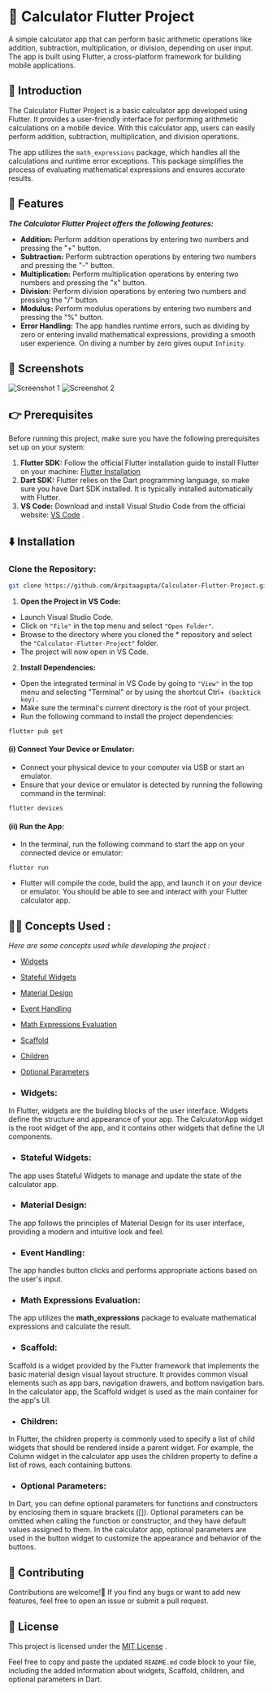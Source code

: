 # 🔢 Calculator Flutter Project

A simple calculator app that can perform basic arithmetic operations like addition, subtraction, multiplication, or division, depending on user input. The app is built using Flutter, a cross-platform framework for building mobile applications.

## 🌟 Introduction 
The Calculator Flutter Project is a basic calculator app developed using Flutter. It provides a user-friendly interface for performing arithmetic calculations on a mobile device. With this calculator app, users can easily perform addition, subtraction, multiplication, and division operations.

The app utilizes the `math_expressions` package, which handles all the calculations and runtime error exceptions. This package simplifies the process of evaluating mathematical expressions and ensures accurate results.


## 📌 Features

**_The Calculator Flutter Project offers the following features:_**

- **Addition:** Perform addition operations by entering two numbers and pressing the "+" button.
- **Subtraction:** Perform subtraction operations by entering two numbers and pressing the "-" button.
- **Multiplication:** Perform multiplication operations by entering two numbers and pressing the "x" button.
- **Division:** Perform division operations by entering two numbers and pressing the "/" button.
- **Modulus:** Perform modulus operations by entering two numbers and pressing the "%" button.
- **Error Handling:** The app handles runtime errors, such as dividing by zero or entering invalid mathematical expressions, providing a smooth user experience. On diving a number by zero gives ouput `Infinity`.


## 📸 Screenshots

![Screenshot 1](Screenshots/Screenshot-1.png)
![Screenshot 2](Screenshots/Screenshot-2.png)



## 👉 Prerequisites

Before running this project, make sure you have the following prerequisites set up on your system:
1. **Flutter SDK:** Follow the official Flutter installation guide to install Flutter on your machine: [Flutter Installation](https://flutter.dev/docs/get-started/install)
2. **Dart SDK:** Flutter relies on the Dart programming language, so make sure you have Dart SDK installed. It is typically installed automatically with Flutter.
3. **VS Code:** Download and install Visual Studio Code from the official website: [VS Code](https://code.visualstudio.com/) .

## ⬇️ Installation

### Clone the Repository:

```bash
git clone https://github.com/Arpitaagupta/Calculator-Flutter-Project.git
```


1.  **Open the Project in VS Code:**

* Launch Visual Studio Code.
* Click on `"File"` in the top menu and select `"Open Folder"`.
* Browse to the directory where you cloned the * repository and select the `"Calculator-Flutter-Project"` folder.
* The project will now open in VS Code.

2. **Install Dependencies:**

* Open the integrated terminal in VS Code by going to `"View"` in the top menu and selecting "Terminal" or by using the shortcut Ctrl+`` (backtick key).``
* Make sure the terminal's current directory is the root of your project.
* Run the following command to install the project dependencies:
```
flutter pub get
```

#### (i) Connect Your Device or Emulator:
* Connect your physical device to your computer via USB or start an emulator.
* Ensure that your device or emulator is detected by running the following command in the terminal:
``` 
flutter devices
```

#### (ii) Run the App:
* In the terminal, run the following command to start the app on your connected device or emulator:
```
flutter run
```
* Flutter will compile the code, build the app, and launch it on your device or emulator. You should be able to see and interact with your Flutter calculator app.


## 💁‍♀️ Concepts Used :
_Here are some concepts used while developing the project :_

* [Widgets](#widgets)
* [Stateful Widgets](#stateful-widgets)
* [Material Design](#material-design)
* [Event Handling](#event-handling)
* [Math Expressions Evaluation](#math-expressions-evaluation)
* [Scaffold](#scaffold)
* [Children](#children)
* [Optional Parameters](#optional-parameters)

* ### Widgets:
 In Flutter, widgets are the building blocks of the user interface. Widgets define the structure and appearance of your app. The CalculatorApp widget is the root widget of the app, and it contains other widgets that define the UI components.

* ### Stateful Widgets:
 The app uses Stateful Widgets to manage and update the state of the calculator app.

* ### Material Design: 
The app follows the principles of Material Design for its user interface, providing a modern and intuitive look and feel.

* ### Event Handling:
The app handles button clicks and performs appropriate actions based on the user's input.

* ### Math Expressions Evaluation:
The app utilizes the **math_expressions** package to evaluate mathematical expressions and calculate the result.

* ### Scaffold:
Scaffold is a widget provided by the Flutter framework that implements the basic material design visual layout structure. It provides common visual elements such as app bars, navigation drawers, and bottom navigation bars. In the calculator app, the Scaffold widget is used as the main container for the app's UI.

* ### Children:  
In Flutter, the children property is commonly used to specify a list of child widgets that should be rendered inside a parent widget. For example, the Column widget in the calculator app uses the children property to define a list of rows, each containing buttons.

* ### Optional Parameters: 
In Dart, you can define optional parameters for functions and constructors by enclosing them in square brackets ([]). Optional parameters can be omitted when calling the function or constructor, and they have default values assigned to them. In the calculator app, optional parameters are used in the button widget to customize the appearance and behavior of the buttons.

## 🤝 Contributing
Contributions are welcome!🤗 If you find any bugs or want to add new features, feel free to open an issue or submit a pull request. 


## 🪪 License
This project is licensed under the [MIT License](https://github.com/git/git-scm.com/blob/main/MIT-LICENSE.txt) .

Feel free to copy and paste the updated `README.md` code block to your file, including the added information about widgets, Scaffold, children, and optional parameters in Dart.

